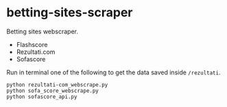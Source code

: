 # betting-sites-scraper

Betting sites webscraper.

* Flashscore
* Rezultati.com
* Sofascore

Run in terminal one of the following to get the data saved inside `/rezultati`.

```
python rezultati-com_webscrape.py
python sofa_score_webscrape.py
python sofascore_api.py
```
